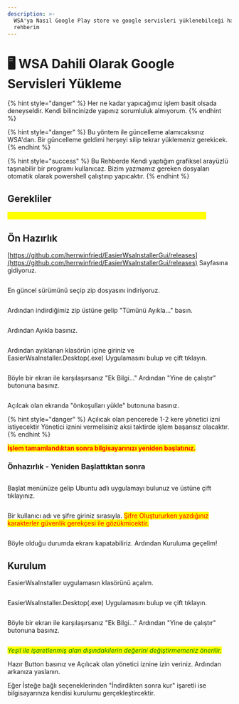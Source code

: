 ```yaml
---
description: >-
  WSA'ya Nasıl Google Play store ve google servisleri yüklenebilceği hakkında
  rehberim
---
```


# 🖥 WSA Dahili Olarak Google Servisleri Yükleme

{% hint style="danger" %}
Her ne kadar yapıcağımız işlem basit olsada deneyseldir. Kendi bilincinizde yapınız sorumluluk almıyorum.
{% endhint %}

{% hint style="danger" %}
Bu yöntem ile güncelleme alamıcaksınız WSA'dan. Bir güncelleme geldimi herşeyi silip tekrar yüklemeniz gerekicek.
{% endhint %}

{% hint style="success" %}
Bu Rehberde Kendi yaptığım grafiksel arayüzlü taşınabilir bir programı kullanıcaz. Bizim yazmamız gereken dosyaları otomatik olarak powershell çalıştırıp yapıcaktır.
{% endhint %}

## Gerekliler

<mark style="color:yellow;">**Biz bu rehberimizde bunları otomatik halleden script deniyeceğiz.**</mark>

## Ön Hazırlık

[https://github.com/herrwinfried/EasierWsaInstallerGui/releases](https://github.com/herrwinfried/EasierWsaInstallerGui/releases) Sayfasına gidiyoruz.

<figure><img src="../.gitbook/assets/image (195).png" alt=""><figcaption></figcaption></figure>

En güncel sürümünü seçip zip dosyasını indiriyoruz.

<figure><img src="../.gitbook/assets/image (3).png" alt=""><figcaption></figcaption></figure>

Ardından indirdiğimiz zip üstüne gelip "Tümünü Ayıkla..." basın.

<figure><img src="../.gitbook/assets/image (90).png" alt=""><figcaption></figcaption></figure>

Ardından Ayıkla basınız.&#x20;

<figure><img src="../.gitbook/assets/image (232).png" alt=""><figcaption></figcaption></figure>

Ardından ayıklanan klasörün içine giriniz ve EasierWsaInstaller.Desktop(.exe) Uygulamasını bulup ve çift tıklayın.

<figure><img src="../.gitbook/assets/image (194).png" alt=""><figcaption></figcaption></figure>

Böyle bir ekran ile karşılaşırsanız "Ek Bilgi..." Ardından "Yine de çalıştır" butonuna basınız.

<figure><img src="../.gitbook/assets/image (29).png" alt=""><figcaption></figcaption></figure>

Açılcak olan ekranda "önkoşulları yükle" butonuna basınız.

{% hint style="danger" %}
Açılıcak olan pencerede 1-2 kere yönetici izni istiyecektir Yönetici iznini vermelisiniz aksi taktirde işlem başarısız olacaktır.
{% endhint %}

<mark style="color:red;">**İşlem tamamlandıktan sonra bilgisayarınızı yeniden başlatınız.**</mark>

### Önhazırlık - Yeniden Başlattıktan sonra

<figure><img src="../.gitbook/assets/image (20).png" alt=""><figcaption></figcaption></figure>

Başlat menünüze gelip Ubuntu adlı uygulamayı bulunuz ve üstüne çift tıklayınız.

<figure><img src="../.gitbook/assets/image (52).png" alt=""><figcaption></figcaption></figure>

&#x20;Bir kullanıcı adı ve şifre giriniz sırasıyla. <mark style="color:red;">Şifre Oluştururken yazdığınız karakterler güvenlik gerekçesi ile gözükmicektir.</mark>

<figure><img src="../.gitbook/assets/image (204).png" alt=""><figcaption></figcaption></figure>

Böyle olduğu durumda ekranı kapatabiliriz. Ardından Kuruluma geçelim!

## Kurulum

EasierWsaInstaller uygulamasın klasörünü açalım.

<figure><img src="../.gitbook/assets/image (232).png" alt=""><figcaption></figcaption></figure>

EasierWsaInstaller.Desktop(.exe) Uygulamasını bulup ve çift tıklayın.

<figure><img src="../.gitbook/assets/image (194).png" alt=""><figcaption></figcaption></figure>

Böyle bir ekran ile karşılaşırsanız "Ek Bilgi..." Ardından "Yine de çalıştır" butonuna basınız.

<figure><img src="../.gitbook/assets/image (91).png" alt=""><figcaption></figcaption></figure>

_<mark style="color:green;">Yeşil ile işaretlenmiş alan dışındakilerin değerini değiştirmemeniz önerilir.</mark>_

Hazır Button basınız ve Açılıcak olan yönetici iznine izin veriniz. Ardından arkanıza yaslanın.



Eğer İsteğe bağlı seçeneklerinden "İndirdikten sonra kur" işaretli ise bilgisayarınıza kendisi kurulumu gerçekleştircektir.


